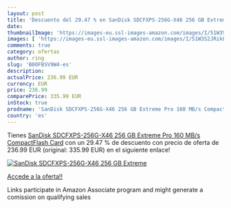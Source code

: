 ```yaml
---
layout: post
title: 'Descuento del 29.47 % en SanDisk SDCFXPS-256G-X46 256 GB Extreme '
date: 
thumbnailImage: 'https://images-eu.ssl-images-amazon.com/images/I/51W3S2JRikL._SL200_.jpg'
images: [ 'https://images-eu.ssl-images-amazon.com/images/I/51W3S2JRikL._SL200_.jpg' ]
comments: true
category: ofertas
author: ring
slug: 'B00FBSV9W4-es'
description:
actualPrice: 236.99 EUR
currency: EUR
price: 236.99
comparePrice: 335.99 EUR
inStock: true
prodname: 'SanDisk SDCFXPS-256G-X46 256 GB Extreme Pro 160 MB/s CompactFlash Card'
country: 'es'
---
```


Tienes [SanDisk SDCFXPS-256G-X46 256 GB Extreme Pro 160 MB/s CompactFlash Card](https://www.amazon.es/dp/B00FBSV9W4/?tag=tolees-21) con un 29.47 % de descuento con precio de oferta de 236.99 EUR (original: 335.99 EUR) en el siguiente enlace!

[![SanDisk SDCFXPS-256G-X46 256 GB Extreme ](https://images-eu.ssl-images-amazon.com/images/I/51W3S2JRikL._SL200_.jpg)](https://www.amazon.es/dp/B00FBSV9W4/?tag=tolees-21)

[Accede a la oferta!!](https://www.amazon.es/dp/B00FBSV9W4/?tag=tolees-21)

Links participate in Amazon Associate program and might generate a comission on qualifying sales


